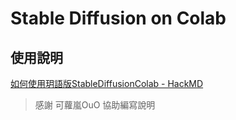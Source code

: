 # Stable Diffusion  on Colab

## 使用說明
[如何使用玥語版StableDiffusionColab - HackMD](https://hackmd.io/@carolineforever/ByG9lrAWh)
> 感謝 可蘿嵐OuO 協助編寫說明
